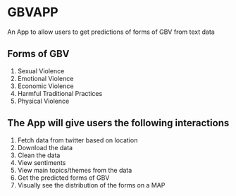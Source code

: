 # GBVAPP
An App to allow users to get predictions of forms of GBV from text data

## Forms of GBV
1. Sexual Violence
2. Emotional Violence
3. Economic Violence
4. Harmful Traditional Practices
5. Physical Violence

## The App will give users the following interactions
1. Fetch data from twitter based on location
2. Download the data
3. Clean the data
4. View sentiments
5. View main topics/themes from the data
6. Get the predicted forms of GBV
7. Visually see the distribution of the forms on a MAP

